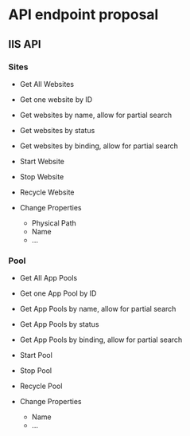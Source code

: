 # API endpoint proposal

## IIS API

### **Sites**
- Get All Websites
- Get one website by ID
- Get websites by name, allow for partial search
- Get websites by status
- Get websites by binding, allow for partial search

- Start Website
- Stop Website
- Recycle Website

- Change Properties
    - Physical Path
    - Name
    - ...

### **Pool**
- Get All App Pools
- Get one App Pool by ID
- Get App Pools by name, allow for partial search
- Get App Pools by status
- Get App Pools by binding, allow for partial search

- Start Pool
- Stop Pool
- Recycle Pool

- Change Properties
    - Name
    - ...
